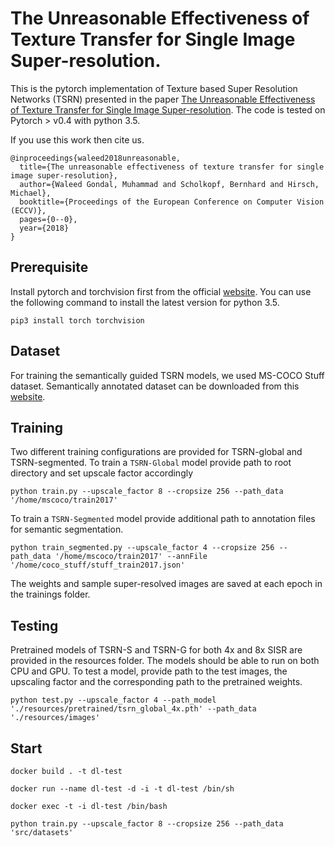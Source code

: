 # The Unreasonable Effectiveness of Texture Transfer for Single Image Super-resolution.

This is the pytorch implementation of Texture based Super Resolution Networks (TSRN) presented in the paper [The Unreasonable Effectiveness of Texture Transfer for Single Image Super-resolution](https://arxiv.org/abs/1808.00043). The code is tested on Pytorch > v0.4 with python 3.5.

If you use this work then cite us.

```
@inproceedings{waleed2018unreasonable,
  title={The unreasonable effectiveness of texture transfer for single image super-resolution},
  author={Waleed Gondal, Muhammad and Scholkopf, Bernhard and Hirsch, Michael},
  booktitle={Proceedings of the European Conference on Computer Vision (ECCV)},
  pages={0--0},
  year={2018}
}
```

## Prerequisite

Install pytorch and torchvision
first from the official [website](http://pytorch.org/). You can use the following command to install the latest version for python 3.5.

```
pip3 install torch torchvision
```

## Dataset

For training the semantically guided TSRN models, we used MS-COCO Stuff dataset. Semantically annotated dataset can be downloaded from this [website](http://cocodataset.org/#download).

## Training

Two different training configurations are provided for TSRN-global and TSRN-segmented. To train a `TSRN-Global` model provide path to root directory and set upscale factor accordingly

```
python train.py --upscale_factor 8 --cropsize 256 --path_data '/home/mscoco/train2017'

```

To train a `TSRN-Segmented` model provide additional path to annotation files for semantic segmentation.

```
python train_segmented.py --upscale_factor 4 --cropsize 256 --path_data '/home/mscoco/train2017' --annFile '/home/coco_stuff/stuff_train2017.json'

```

The weights and sample super-resolved images are saved at each epoch in the trainings folder.

## Testing

Pretrained models of TSRN-S and TSRN-G for both 4x and 8x SISR are provided in the resources folder. The models should be able to run on both CPU and GPU. To test a model, provide path to the
test images, the upscaling factor and the corresponding path to the pretrained weights.

```
python test.py --upscale_factor 4 --path_model './resources/pretrained/tsrn_global_4x.pth' --path_data './resources/images'

```

## Start

```
docker build . -t dl-test

```

```
docker run --name dl-test -d -i -t dl-test /bin/sh

```

```
docker exec -t -i dl-test /bin/bash

```

```
python train.py --upscale_factor 8 --cropsize 256 --path_data 'src/datasets'

```
